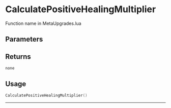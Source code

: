 # CalculatePositiveHealingMultiplier
Function name in MetaUpgrades.lua
## Parameters

## Returns
`none`
## Usage
```lua
CalculatePositiveHealingMultiplier()
```
---
